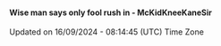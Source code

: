 #### Wise man says only fool rush in - McKidKneeKaneSir
Updated on 16/09/2024 - 08:14:45 (UTC) Time Zone
